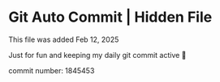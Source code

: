 # Git Auto Commit | Hidden File

This file was added Feb 12, 2025

Just for fun and keeping my daily git commit active 🤪

commit number: 1845453
